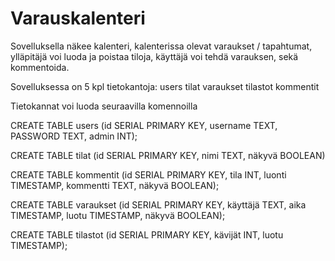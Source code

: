# Varauskalenteri

Sovelluksella näkee kalenteri, kalenterissa olevat varaukset / tapahtumat, ylläpitäjä voi luoda ja poistaa tiloja, käyttäjä voi tehdä varauksen, sekä kommentoida.

Sovelluksessa on 5 kpl tietokantoja:
    users
    tilat
    varaukset
    tilastot
    kommentit

Tietokannat voi luoda seuraavilla komennoilla

CREATE TABLE users (id SERIAL PRIMARY KEY, username TEXT, PASSWORD TEXT, admin INT);

CREATE TABLE tilat (id SERIAL PRIMARY KEY, nimi TEXT, näkyvä BOOLEAN)

CREATE TABLE kommentit (id SERIAL PRIMARY KEY, tila INT, luonti TIMESTAMP, kommentti TEXT, näkyvä BOOLEAN);

CREATE TABLE varaukset (id SERIAL PRIMARY KEY, käyttäjä TEXT, aika TIMESTAMP, luotu TIMESTAMP, näkyvä BOOLEAN);

CREATE TABLE tilastot (id SERIAL PRIMARY KEY, kävijät INT, luotu TIMESTAMP);

